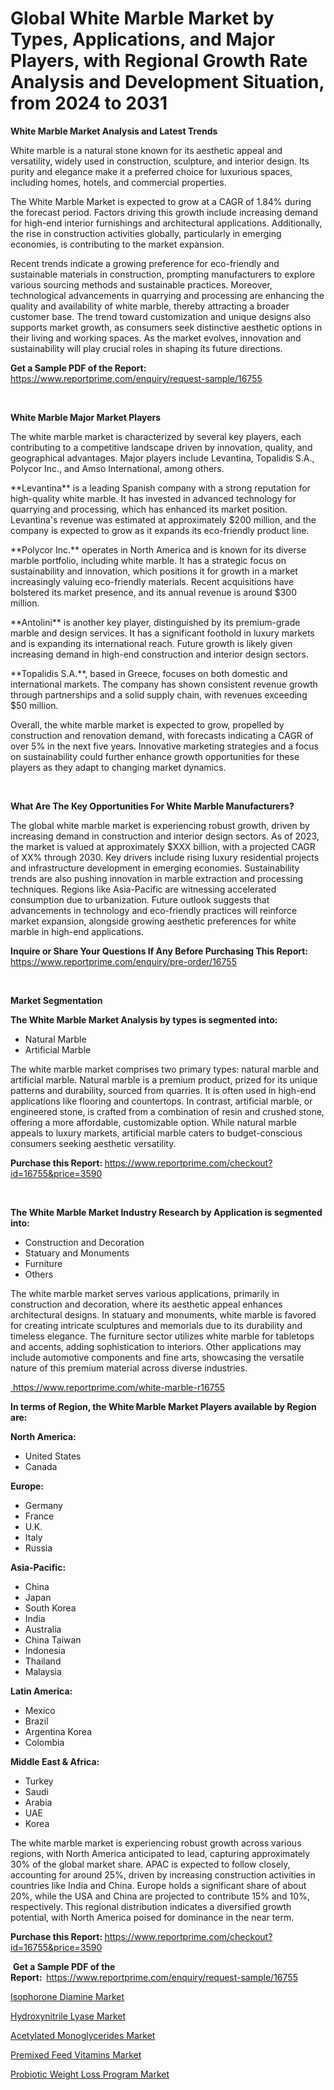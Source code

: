 <p><h1>Global White Marble Market by Types, Applications, and Major Players, with Regional Growth Rate Analysis and Development Situation, from 2024 to 2031</h1></p><p><strong>White Marble Market Analysis and Latest Trends</strong></p>
<p><p>White marble is a natural stone known for its aesthetic appeal and versatility, widely used in construction, sculpture, and interior design. Its purity and elegance make it a preferred choice for luxurious spaces, including homes, hotels, and commercial properties. </p><p>The White Marble Market is expected to grow at a CAGR of 1.84% during the forecast period. Factors driving this growth include increasing demand for high-end interior furnishings and architectural applications. Additionally, the rise in construction activities globally, particularly in emerging economies, is contributing to the market expansion. </p><p>Recent trends indicate a growing preference for eco-friendly and sustainable materials in construction, prompting manufacturers to explore various sourcing methods and sustainable practices. Moreover, technological advancements in quarrying and processing are enhancing the quality and availability of white marble, thereby attracting a broader customer base. The trend toward customization and unique designs also supports market growth, as consumers seek distinctive aesthetic options in their living and working spaces. As the market evolves, innovation and sustainability will play crucial roles in shaping its future directions.</p></p>
<p><strong>Get a Sample PDF of the Report:&nbsp;</strong> <a href="https://www.reportprime.com/enquiry/request-sample/16755?utm_campaign=63&utm_medium=2&utm_source=Github&utm_content=ia&utm_term=27112024&utm_id=white-marble">https://www.reportprime.com/enquiry/request-sample/16755</a></p>
<p>&nbsp;</p>
<p><strong>White Marble Major Market Players</strong></p>
<p><p>The white marble market is characterized by several key players, each contributing to a competitive landscape driven by innovation, quality, and geographical advantages. Major players include Levantina, Topalidis S.A., Polycor Inc., and Amso International, among others.</p><p>**Levantina** is a leading Spanish company with a strong reputation for high-quality white marble. It has invested in advanced technology for quarrying and processing, which has enhanced its market position. Levantina's revenue was estimated at approximately $200 million, and the company is expected to grow as it expands its eco-friendly product line.</p><p>**Polycor Inc.** operates in North America and is known for its diverse marble portfolio, including white marble. It has a strategic focus on sustainability and innovation, which positions it for growth in a market increasingly valuing eco-friendly materials. Recent acquisitions have bolstered its market presence, and its annual revenue is around $300 million.</p><p>**Antolini** is another key player, distinguished by its premium-grade marble and design services. It has a significant foothold in luxury markets and is expanding its international reach. Future growth is likely given increasing demand in high-end construction and interior design sectors.</p><p>**Topalidis S.A.**, based in Greece, focuses on both domestic and international markets. The company has shown consistent revenue growth through partnerships and a solid supply chain, with revenues exceeding $50 million.</p><p>Overall, the white marble market is expected to grow, propelled by construction and renovation demand, with forecasts indicating a CAGR of over 5% in the next five years. Innovative marketing strategies and a focus on sustainability could further enhance growth opportunities for these players as they adapt to changing market dynamics.</p></p>
<p>&nbsp;</p>
<p><strong>What Are The Key Opportunities For White Marble Manufacturers?</strong></p>
<p><p>The global white marble market is experiencing robust growth, driven by increasing demand in construction and interior design sectors. As of 2023, the market is valued at approximately $XXX billion, with a projected CAGR of XX% through 2030. Key drivers include rising luxury residential projects and infrastructure development in emerging economies. Sustainability trends are also pushing innovation in marble extraction and processing techniques. Regions like Asia-Pacific are witnessing accelerated consumption due to urbanization. Future outlook suggests that advancements in technology and eco-friendly practices will reinforce market expansion, alongside growing aesthetic preferences for white marble in high-end applications.</p></p>
<p><strong>Inquire or Share Your Questions If Any Before Purchasing This Report:</strong> <a href="https://www.reportprime.com/enquiry/pre-order/16755?utm_campaign=63&utm_medium=2&utm_source=Github&utm_content=ia&utm_term=27112024&utm_id=white-marble">https://www.reportprime.com/enquiry/pre-order/16755</a></p>
<p>&nbsp;</p>
<p><strong>Market Segmentation</strong></p>
<p><strong>The White Marble Market Analysis by types is segmented into:</strong></p>
<p><ul><li>Natural Marble</li><li>Artificial Marble</li></ul></p>
<p><p>The white marble market comprises two primary types: natural marble and artificial marble. Natural marble is a premium product, prized for its unique patterns and durability, sourced from quarries. It is often used in high-end applications like flooring and countertops. In contrast, artificial marble, or engineered stone, is crafted from a combination of resin and crushed stone, offering a more affordable, customizable option. While natural marble appeals to luxury markets, artificial marble caters to budget-conscious consumers seeking aesthetic versatility.</p></p>
<p><strong>Purchase this Report:&nbsp;</strong><a href="https://www.reportprime.com/checkout?id=16755&price=3590&utm_campaign=63&utm_medium=2&utm_source=Github&utm_content=ia&utm_term=27112024&utm_id=white-marble">https://www.reportprime.com/checkout?id=16755&price=3590</a></p>
<p>&nbsp;</p>
<p><strong>The White Marble Market Industry Research by Application is segmented into:</strong></p>
<p><ul><li>Construction and Decoration</li><li>Statuary and Monuments</li><li>Furniture</li><li>Others</li></ul></p>
<p><p>The white marble market serves various applications, primarily in construction and decoration, where its aesthetic appeal enhances architectural designs. In statuary and monuments, white marble is favored for creating intricate sculptures and memorials due to its durability and timeless elegance. The furniture sector utilizes white marble for tabletops and accents, adding sophistication to interiors. Other applications may include automotive components and fine arts, showcasing the versatile nature of this premium material across diverse industries.</p></p>
<p><a href="https://www.reportprime.com/white-marble-r16755?utm_campaign=63&utm_medium=2&utm_source=Github&utm_content=ia&utm_term=27112024&utm_id=white-marble">&nbsp;https://www.reportprime.com/white-marble-r16755</a></p>
<p><strong>In terms of Region, the White Marble Market Players available by Region are:</strong></p>
<p>
    <p> <strong> North America: </strong>
        <ul>
            <li>United States</li>
            <li>Canada</li>
        </ul>
        </p> 
    <p> <strong> Europe: </strong>
        <ul>
            <li>Germany</li>
            <li>France</li>
            <li>U.K.</li>
            <li>Italy</li>
            <li>Russia</li>
        </ul>
        </p> 
    <p> <strong> Asia-Pacific: </strong>
        <ul>
            <li>China</li>
            <li>Japan</li>
            <li>South Korea</li>
            <li>India</li>
            <li>Australia</li>
            <li>China Taiwan</li>
            <li>Indonesia</li>
            <li>Thailand</li>
            <li>Malaysia</li>
        </ul>
        </p> 
    <p> <strong> Latin America: </strong>
        <ul>
            <li>Mexico</li>
            <li>Brazil</li>
            <li>Argentina Korea</li>
            <li>Colombia</li>
        </ul>
        </p> 
    <p> <strong> Middle East & Africa: </strong>
        <ul>
            <li>Turkey</li>
            <li>Saudi</li>
            <li>Arabia</li>
            <li>UAE</li>
            <li>Korea</li>
        </ul>
    </p>
    </p>
<p><p>The white marble market is experiencing robust growth across various regions, with North America anticipated to lead, capturing approximately 30% of the global market share. APAC is expected to follow closely, accounting for around 25%, driven by increasing construction activities in countries like India and China. Europe holds a significant share of about 20%, while the USA and China are projected to contribute 15% and 10%, respectively. This regional distribution indicates a diversified growth potential, with North America poised for dominance in the near term.</p></p>
<p><strong>Purchase this Report: </strong><a href="https://www.reportprime.com/checkout?id=16755&price=3590&utm_campaign=63&utm_medium=2&utm_source=Github&utm_content=ia&utm_term=27112024&utm_id=white-marble">https://www.reportprime.com/checkout?id=16755&price=3590</a></p>
<p>&nbsp;<strong>Get a Sample PDF of the Report:&nbsp;&nbsp;</strong><a href="https://www.reportprime.com/enquiry/request-sample/16755?utm_campaign=63&utm_medium=2&utm_source=Github&utm_content=ia&utm_term=27112024&utm_id=white-marble">https://www.reportprime.com/enquiry/request-sample/16755</a></p>
<p><strong></strong></p>
<p><p><a href="https://github.com/JubayerMia832/Market-Research-Report-List-1/blob/main/isophorone-diamine-market.md?utm_campaign=63&utm_medium=2&utm_source=Github&utm_content=ia&utm_term=27112024&utm_id=white-marble">Isophorone Diamine Market</a></p><p><a href="https://www.linkedin.com/pulse/hydroxynitrile-lyase-market-industry-landscape-growth-x2rlf?utm_campaign=63&utm_medium=2&utm_source=Github&utm_content=ia&utm_term=27112024&utm_id=white-marble">Hydroxynitrile Lyase Market</a></p><p><a href="https://www.linkedin.com/pulse/strategic-market-insights-navigating-global-acetylated-t6paf?utm_campaign=63&utm_medium=2&utm_source=Github&utm_content=ia&utm_term=27112024&utm_id=white-marble">Acetylated Monoglycerides Market</a></p><p><a href="https://issuu.com/reportprime-2/docs/premixed-feed-vitamins-market-size-_81d7bc4547f8d4?utm_campaign=63&utm_medium=2&utm_source=Github&utm_content=ia&utm_term=27112024&utm_id=white-marble">Premixed Feed Vitamins Market</a></p><p><a href="https://issuu.com/reportprime-2/docs/probiotic-weight-loss-program-marke_8157512ca9edb9?utm_campaign=63&utm_medium=2&utm_source=Github&utm_content=ia&utm_term=27112024&utm_id=white-marble">Probiotic Weight Loss Program Market</a></p></p>